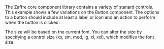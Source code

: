 The Zaffre core component library contains a variety of stanard controls. This example shows a few variations on the Button component. The options to a button should include at least a label or icon and an action to perform when the button is clicked. 

The size will be based on the current font. You can alter the size by specifying a control size (xs, sm, med, lg, xl, xxl), which modifies the font size.